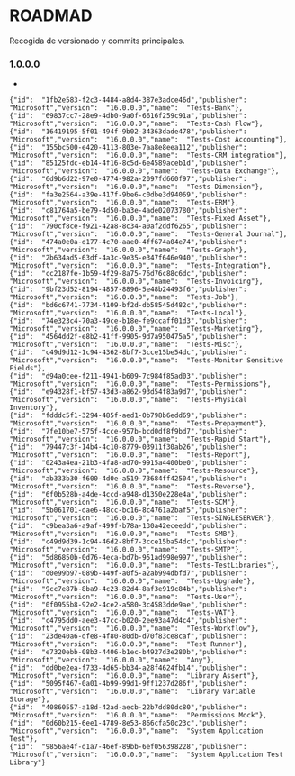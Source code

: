 # ROADMAD #

Recogida de versionado y commits principales.

### 1.0.0.0 ###

* 


    {"id":  "1fb2e583-f2c3-4484-a8d4-387e3adce46d","publisher":  "Microsoft","version":  "16.0.0.0","name":  "Tests-Bank"},
    {"id":  "69837cc7-28e9-4db0-9a0f-6616f259c91a","publisher":  "Microsoft","version":  "16.0.0.0","name":  "Tests-Cash Flow"},
    {"id":  "16419195-5f01-494f-9b02-34363dade478","publisher":  "Microsoft","version":  "16.0.0.0","name":  "Tests-Cost Accounting"},
    {"id":  "155bc500-e420-4113-803e-7aa8e8eea112","publisher":  "Microsoft","version":  "16.0.0.0","name":  "Tests-CRM integration"},
    {"id":  "85125fdc-eb14-4f16-8c5d-6e4589aceb1d","publisher":  "Microsoft","version":  "16.0.0.0","name":  "Tests-Data Exchange"},
    {"id":  "6d9b6d22-97e0-4774-982a-2097fd660f97","publisher":  "Microsoft","version":  "16.0.0.0","name":  "Tests-Dimension"},
    {"id":  "fa3e2564-a39e-417f-9be6-c0dbe3d94069","publisher":  "Microsoft","version":  "16.0.0.0","name":  "Tests-ERM"},
    {"id":  "c81764a5-be79-4d50-ba3e-4ade02073780","publisher":  "Microsoft","version":  "16.0.0.0","name":  "Tests-Fixed Asset"},
    {"id":  "790cf8ce-f921-42a8-8c34-a0af2ddf6265","publisher":  "Microsoft","version":  "16.0.0.0","name":  "Tests-General Journal"},
    {"id":  "474a0e0a-d177-4c70-aae0-4ff674a04e74","publisher":  "Microsoft","version":  "16.0.0.0","name":  "Tests-Graph"},
    {"id":  "2b634ad5-63df-4a3c-9e35-e347f646e940","publisher":  "Microsoft","version":  "16.0.0.0","name":  "Tests-Integration"},
    {"id":  "cc2187fe-1b59-4f29-8a75-76d76c88c6dc","publisher":  "Microsoft","version":  "16.0.0.0","name":  "Tests-Invoicing"},
    {"id":  "9bf23d52-8194-4857-8896-5e48b24493f6","publisher":  "Microsoft","version":  "16.0.0.0","name":  "Tests-Job"},
    {"id":  "bd6c6741-7734-4109-bf2d-db58545d482c","publisher":  "Microsoft","version":  "16.0.0.0","name":  "Tests-Local"},
    {"id":  "74e323c4-70a3-49ce-b18e-fe9ccaff01d3","publisher":  "Microsoft","version":  "16.0.0.0","name":  "Tests-Marketing"},
    {"id":  "4564dd2f-e8b2-41ff-9905-9d7a950475a5","publisher":  "Microsoft","version":  "16.0.0.0","name":  "Tests-Misc"},
    {"id":  "c49d9d12-1c94-4362-8bf7-3cce15be54dc","publisher":  "Microsoft","version":  "16.0.0.0","name":  "Tests-Monitor Sensitive Fields"},
    {"id":  "d94a0cee-f211-4941-b609-7c984f85ad03","publisher":  "Microsoft","version":  "16.0.0.0","name":  "Tests-Permissions"},
    {"id":  "e94328f1-bf57-43d3-a862-93d54f83a9d7","publisher":  "Microsoft","version":  "16.0.0.0","name":  "Tests-Physical Inventory"},
    {"id":  "fdddc5f1-3294-485f-aed1-0b798b6edd69","publisher":  "Microsoft","version":  "16.0.0.0","name":  "Tests-Prepayment"},
    {"id":  "7fe10be7-575f-4cce-957b-bcd0df8f9bd7","publisher":  "Microsoft","version":  "16.0.0.0","name":  "Tests-Rapid Start"},
    {"id":  "79447c3f-14b4-4c10-8779-03911f30ab26","publisher":  "Microsoft","version":  "16.0.0.0","name":  "Tests-Report"},
    {"id":  "0243a4ea-21b3-4fa8-ad70-9915a4400be0","publisher":  "Microsoft","version":  "16.0.0.0","name":  "Tests-Resource"},
    {"id":  "ab333b30-f600-4d0e-a519-73684ff42504","publisher":  "Microsoft","version":  "16.0.0.0","name":  "Tests-Reverse"},
    {"id":  "6f0b528b-a4de-4ccd-a948-d1350e228e4a","publisher":  "Microsoft","version":  "16.0.0.0","name":  "Tests-SCM"},
    {"id":  "5b061701-dae6-48cc-bc16-8c4761a2baf5","publisher":  "Microsoft","version":  "16.0.0.0","name":  "Tests-SINGLESERVER"},
    {"id":  "c9bea3a6-a9af-499f-b78a-130a42eceedd","publisher":  "Microsoft","version":  "16.0.0.0","name":  "Tests-SMB"},
    {"id":  "c49d9d39-1c94-46d2-8bf7-3cce15ba54dc","publisher":  "Microsoft","version":  "16.0.0.0","name":  "Tests-SMTP"},
    {"id":  "5d86850b-0d76-4eca-bd7b-951ad998e997","publisher":  "Microsoft","version":  "16.0.0.0","name":  "Tests-TestLibraries"},
    {"id":  "d0e99b97-089b-449f-a0f5-a2ab994dbfd7","publisher":  "Microsoft","version":  "16.0.0.0","name":  "Tests-Upgrade"},
    {"id":  "9cc7e87b-8ba9-4c23-82d4-8af3e919c84b","publisher":  "Microsoft","version":  "16.0.0.0","name":  "Tests-User"},
    {"id":  "0f0955b8-92e2-4ce2-a580-3c4583dde9ae","publisher":  "Microsoft","version":  "16.0.0.0","name":  "Tests-VAT"},
    {"id":  "c4795dd0-aee3-47cc-b020-2ee93a47d4c4","publisher":  "Microsoft","version":  "16.0.0.0","name":  "Tests-Workflow"},
    {"id":  "23de40a6-dfe8-4f80-80db-d70f83ce8caf","publisher":  "Microsoft","version":  "16.0.0.0","name":  "Test Runner"},
    {"id":  "e7320ebb-08b3-4406-b1ec-b4927d3e280b","publisher":  "Microsoft","version":  "16.0.0.0","name":  "Any"},
    {"id":  "dd0be2ea-f733-4d65-bb34-a28f4624fb14","publisher":  "Microsoft","version":  "16.0.0.0","name":  "Library Assert"},
    {"id":  "5095f467-0a01-4b99-99d1-9ff1237d286f","publisher":  "Microsoft","version":  "16.0.0.0","name":  "Library Variable Storage"},
    {"id":  "40860557-a18d-42ad-aecb-22b7dd80dc80","publisher":  "Microsoft","version":  "16.0.0.0","name":  "Permissions Mock"},
    {"id":  "0d60b215-6ee1-4789-8e53-866cfa50c23c","publisher":  "Microsoft","version":  "16.0.0.0","name":  "System Application Test"},
    {"id":  "9856ae4f-d1a7-46ef-89bb-6ef056398228","publisher":  "Microsoft","version":  "16.0.0.0","name":  "System Application Test Library"}